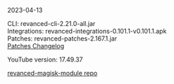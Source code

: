 2023-04-13
  
CLI: revanced-cli-2.21.0-all.jar  
Integrations: revanced-integrations-0.101.1-v0.101.1.apk  
Patches: revanced-patches-2.167.1.jar  
[Patches Changelog](https://github.com/revanced/revanced-patches/releases/tag/v2.167.1)  

YouTube version: 17.49.37  

[revanced-magisk-module repo](https://github.com/j-hc/revanced-magisk-module)
